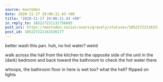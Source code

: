 ```yaml
---
source: mastodon
date: 2020-11-17 19:06:11.43 +00
title: "2020-11-17 19:06:11.43 +00"
in_reply_to: 105227221131756685
post_uri: https://mastodon.social/users/gravely/statuses/105227221163336177
post_id: 105227221163336177
---
```

better wash this pan. huh, no hot water? weird

walk across the hall from the kitchen to the opposite side of the unit in the (dark) bedroom and back toward the bathroom to check the hot water there

whoops, the bathroom floor in here is wet too? what the hell? flipped on lights


